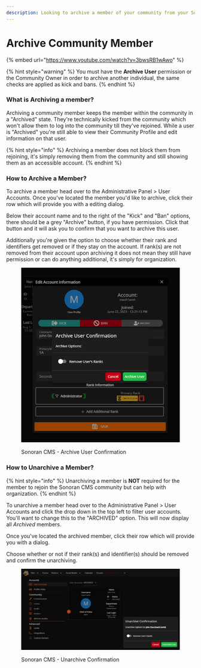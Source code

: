 ```yaml
---
description: Looking to archive a member of your community from your Sonoran CMS?
---
```


# Archive Community Member

{% embed url="https://www.youtube.com/watch?v=3bwsRB1wAwo" %}

{% hint style="warning" %}
You must have the **Archive User** permission or the Community Owner in order to archive another individual, the same checks are applied as kick and bans.
{% endhint %}

### What is Archiving a member?

Archiving a community member keeps the member within the community in a "Archived" state. They're technically kicked from the community which won't allow them to log into the community till they've rejoined. While a user is "Archived" you're still able to view their Community Profile and edit information on that user.

{% hint style="info" %}
Archiving a member does not block them from rejoining, it's simply removing them from the community and still showing them as an accessible account.
{% endhint %}

### How to Archive a Member?

To archive a member head over to the Administrative Panel > User Accounts. Once you've located the member you'd like to archive, click their row which will provide you with a editing dialog.

Below their account name and to the right of the "Kick" and "Ban" options, there should be a grey "Archive" button, if you have permission. Click that button and it will ask you to confirm that you want to archive this user.

Additionally you're given the option to choose whether their rank and identifiers get removed or if they stay on the account. If rank(s) are not removed from their account upon archiving it does not mean they still have permission or can do anything additional, it's simply for organization.

<figure><img src="../../.gitbook/assets/CMS_ArchiveUser.png" alt=""><figcaption><p>Sonoran CMS -  Archive User Confirmation</p></figcaption></figure>

### How to Unarchive a Member?

{% hint style="info" %}
Unarchiving a member is **NOT** required for the member to rejoin the Sonoran CMS community but can help with organization.
{% endhint %}

To unarchive a member head over to the Administrative Panel > User Accounts and click the drop down in the top left to filter user accounts. You'll want to change this to the "ARCHIVED" option. This will now display all _Archived_ members.

Once you've located the archived member, click their row which will provide you with a dialog.&#x20;

Choose whether or not if their rank(s) and identifier(s) should be removed and confirm the unarchiving.

<figure><img src="../../.gitbook/assets/CMS_UnarchiveConfirmation.png" alt=""><figcaption><p>Sonoran CMS - Unarchive Confirmation</p></figcaption></figure>
